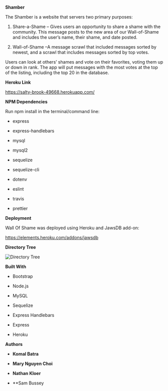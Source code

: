 **Shamber**

The Shamber is a website that servers two primary purposes:

1.  Share-a-Shame – Gives users an opportunity to share a shame with the
    community. This message posts to the new area of our Wall-of-Shame 
    and includes the user’s name, their shame, and date posted.

2.  Wall-of-Shame –A message scrawl that included messages sorted by 
    newest, and a scrawl that includes messages sorted by top votes.     

Users can look at others’ shames and vote on their favorites, voting them up or down in rank.
The app will put messages with the most votes at the top of the     listing, including the top 20 in the database.


**Heroku Link**

<https://salty-brook-49668.herokuapp.com/>


**NPM Dependencies**

Run npm install in the terminal/command line:

-   express

-   express-handlebars

-   mysql

-   mysql2

-   sequelize

-   sequelize-cli

-   dotenv

-   eslint

-   travis

-   prettier



**Deployment**

Wall Of Shame was deployed using Heroku and JawsDB add-on:

<https://elements.heroku.com/addons/jawsdb>

**Directory Tree**

![Directory Tree](/public/assets/directorytree.png)


**Built With**

-   Bootstrap

-   Node.js

-   MySQL

-   Sequelize

-   Express Handlebars

-   Express

-   Heroku


**Authors**

-   **Komal Batra** 

-   **Mary Nguyen Choi** 

-   **Nathan Kloer** 

-   **Sam Bussey


